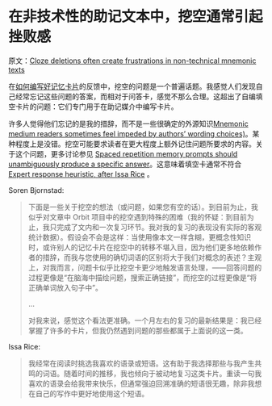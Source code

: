 # 在非技术性的助记文本中，挖空通常引起挫败感


原文：[Cloze deletions often create frustrations in non-technical mnemonic texts](https://notes.andymatuschak.org/z7vMfxWXDXhyJr3X69Yjwt6FjkSsKC9G3QqZU)

在[如何编写好记忆卡片](https://andymatuschak.org/prompts/)的反馈中，挖空的问题是一个普遍话题。我感觉人们发现自己经常忘记这些问题的答案，而相对于问答卡，感觉不那么合理。这超出了自编填空卡片的问题：它们专门用于在助记媒介中编写卡片。

许多人觉得他们忘记的是我的措辞，而不是一些很确定的外源知识[Mnemonic medium readers sometimes feel impeded by authors’ wording choices)](https://notes.andymatuschak.org/zMFKJdtNGpucVUcitRVJiMxfyoNY4A4c2Bd)。某种程度上是没错。挖空可能要求读者在更大程度上额外记住问题所要求的内容。关于这个问题，更多讨论参见 [Spaced repetition memory prompts should unambiguously produce a specific answer](https://notes.andymatuschak.org/z7wgJPD7gEoPwiBxuPNS8osvxczccM8Cq2j7F)。这意味着填空卡通常不符合 [Expert response heuristic, after Issa Rice](https://notes.andymatuschak.org/zEfpMY7F12gQ6NcbycHCNdpXqxb2mxdkJiX) 。

Soren Bjornstad:

> 下面是一些关于挖空的想法（或问题，如果您有空的话）。到目前为止，我似乎对文章中 Orbit 项目中的挖空遇到特殊的困难（我的怀疑：到目前为止，我只完成了文内和一次复习环节。我对我的复习的表现没有实际的客观统计数据）。假设会不会是这样：当使用像本文一样含糊，更概念性知识时，或许别人的记忆卡片在挖空中的转移不堪入目，因为他们更多地依赖作者的措辞，而我与您使用的确切词语的区别将大于我们对概念的表述？主观上，对我而言，问题卡似乎比挖空卡更少地触发语言处理，——回答问题的过程更像是“在脑海中描绘问题，搜索正确链接”，而挖空的过程更像是“将正确单词放入句子中”。
>
> ...
>
> 对我来说，感觉这个看法更准确。一个月左右的复习的最新结果是：我已经掌握了许多的卡片，但我仍然遇到问题的那些都属于上面说的这一类。

Issa Rice:

> 我经常在阅读时挑选我喜欢的语录或短语。这有助于我选择那些与我产生共鸣的词语。随着时间的推移，我也倾向于被动地复习这类卡片。重读一句我喜欢的语录会给我带来快乐，但通常强迫回溯准确的短语很无趣，除非我想在自己的写作中更好地使用这个短语。



